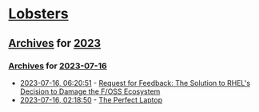 # [Lobsters](../../../README.md)

## [Archives](../../index.md) for [2023](../index.md)

### [Archives](../../index.md) for [2023-07-16](index.md)

* [2023-07-16, 06:20:51](https://lobste.rs/s/czuvct/request_for_feedback_solution_rhel_s) - [Request for Feedback: The Solution to RHEL's Decision to Damage the F/OSS Ecosystem](https://lobste.rs/s/czuvct/request_for_feedback_solution_rhel_s)
* [2023-07-16, 02:18:50](https://lobste.rs/s/ugzrkz/perfect_laptop) - [The Perfect Laptop](https://blog.brossia.com/posts/the_perfect_laptop/)
